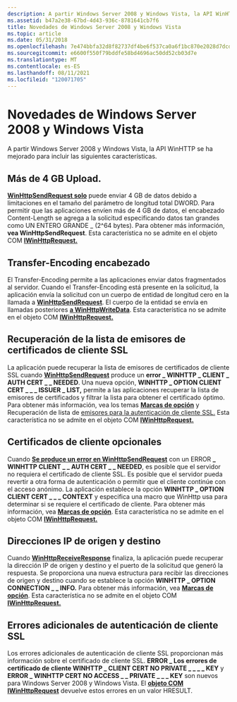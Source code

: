 ```yaml
---
description: A partir Windows Server 2008 y Windows Vista, la API WinHTTP se ha mejorado para incluir las siguientes características.
ms.assetid: b47a2e38-67bd-4d43-936c-8781641cb7f6
title: Novedades de Windows Server 2008 y Windows Vista
ms.topic: article
ms.date: 05/31/2018
ms.openlocfilehash: 7e474bbfa32d8f82737df4be6f537ca0a6f1bc870e2028d7dcdb1f418adb7120
ms.sourcegitcommit: e6600f550f79bddfe58bd4696ac50dd52cb03d7e
ms.translationtype: MT
ms.contentlocale: es-ES
ms.lasthandoff: 08/11/2021
ms.locfileid: "120071705"
---
```

# <a name="whats-new-in-windows-server-2008-and-windows-vista"></a>Novedades de Windows Server 2008 y Windows Vista

A partir Windows Server 2008 y Windows Vista, la API WinHTTP se ha mejorado para incluir las siguientes características.

## <a name="greater-than-4-gb-upload"></a>Más de 4 GB Upload.

[**WinHttpSendRequest solo**](/windows/desktop/api/Winhttp/nf-winhttp-winhttpsendrequest) puede enviar 4 GB de datos debido a limitaciones en el tamaño del parámetro de longitud total DWORD. Para permitir que las aplicaciones envíen más de 4 GB de datos, el encabezado Content-Length se agrega a la solicitud especificando datos tan grandes como UN ENTERO GRANDE \_ (2^64 bytes). Para obtener más información, **vea WinHttpSendRequest**. Esta característica no se admite en el objeto COM [**IWinHttpRequest.**](iwinhttprequest-interface.md)

## <a name="transfer-encoding-header"></a>Transfer-Encoding encabezado

El Transfer-Encoding permite a las aplicaciones enviar datos fragmentados al servidor. Cuando el Transfer-Encoding está presente en la solicitud, la aplicación envía la solicitud con un cuerpo de entidad de longitud cero en la llamada a [**WinHttpSendRequest**](/windows/desktop/api/Winhttp/nf-winhttp-winhttpsendrequest). El cuerpo de la entidad se envía en llamadas posteriores [**a WinHttpWriteData**](/windows/desktop/api/Winhttp/nf-winhttp-winhttpwritedata). Esta característica no se admite en el objeto COM [**IWinHttpRequest.**](iwinhttprequest-interface.md)

## <a name="ssl-client-certificate-issuer-list-retrieval"></a>Recuperación de la lista de emisores de certificados de cliente SSL

La aplicación puede recuperar la lista de emisores de certificados de cliente SSL cuando [**WinHttpSendRequest**](/windows/desktop/api/Winhttp/nf-winhttp-winhttpsendrequest) produce un **error \_ WINHTTP \_ CLIENT \_ AUTH CERT \_ \_ NEEDED**. Una nueva opción, **WINHTTP \_ OPTION CLIENT CERT \_ \_ \_ ISSUER \_ LIST,** permite a las aplicaciones recuperar la lista de emisores de certificados y filtrar la lista para obtener el certificado óptimo. Para obtener más información, vea los temas [**Marcas de opción**](option-flags.md) y Recuperación de lista de [emisores para la autenticación de cliente SSL.](ssl-in-winhttp.md) Esta característica no se admite en el objeto COM [**IWinHttpRequest.**](iwinhttprequest-interface.md)

## <a name="optional-client-certificates"></a>Certificados de cliente opcionales

Cuando [**Se produce un error en WinHttpSendRequest**](/windows/desktop/api/Winhttp/nf-winhttp-winhttpsendrequest) con un ERROR **\_ WINHTTP CLIENT \_ \_ AUTH CERT \_ \_ NEEDED**, es posible que el servidor no requiera el certificado de cliente SSL. Es posible que el servidor pueda revertir a otra forma de autenticación o permitir que el cliente continúe con el acceso anónimo. La aplicación establece la opción **WINHTTP \_ OPTION CLIENT CERT \_ \_ \_ CONTEXT** y especifica una macro que WinHttp usa para determinar si se requiere el certificado de cliente. Para obtener más información, vea [**Marcas de opción**](option-flags.md). Esta característica no se admite en el objeto COM [**IWinHttpRequest.**](iwinhttprequest-interface.md)

## <a name="source-and-destination-ip-addresses"></a>Direcciones IP de origen y destino

Cuando [**WinHttpReceiveResponse**](/windows/desktop/api/Winhttp/nf-winhttp-winhttpreceiveresponse) finaliza, la aplicación puede recuperar la dirección IP de origen y destino y el puerto de la solicitud que generó la respuesta. Se proporciona una nueva estructura para recibir las direcciones de origen y destino cuando se establece la opción **WINHTTP \_ OPTION CONNECTION \_ \_ INFO.** Para obtener más información, vea [**Marcas de opción**](option-flags.md). Esta característica no se admite en el objeto COM [**IWinHttpRequest.**](iwinhttprequest-interface.md)

## <a name="additional-ssl-client-authentication-errors"></a>Errores adicionales de autenticación de cliente SSL

Los errores adicionales de autenticación de cliente SSL proporcionan más información sobre el certificado de cliente SSL. **ERROR \_ Los errores de certificado de cliente WINHTTP \_ CLIENT CERT NO PRIVATE \_ \_ \_ \_ KEY** y **ERROR \_ WINHTTP CERT NO ACCESS \_ \_ PRIVATE \_ \_ \_ KEY** son nuevos para Windows Server 2008 y Windows Vista. El [**objeto COM IWinHttpRequest**](iwinhttprequest-interface.md) devuelve estos errores en un valor HRESULT.

 

 



